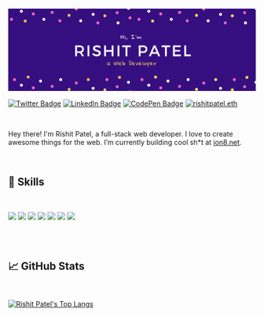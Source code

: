 [![Rishit Patel's GitHub Banner](./assets/rishit-patel-github-banner.png)](https://rishitpatel.com)

[![Twitter Badge](https://img.shields.io/badge/Twitter-Profile-informational?style=flat&logo=twitter&logoColor=white&color=1CA2F1)](https://twitter.com/imrishit98)
[![LinkedIn Badge](https://img.shields.io/badge/LinkedIn-Profile-informational?style=flat&logo=linkedin&logoColor=white&color=0D76A8)](https://www.linkedin.com/in/bimrishit98/)
[![CodePen Badge](https://img.shields.io/badge/CodePen-Profile-informational?style=flat&logo=codepen&logoColor=white&color=black)](https://codepen.io/imrishit98)
[![rishitpatel.eth](https://img.shields.io/badge/rishitpatel.eth-informational?style=flat&logo=ethereum&logoColor=white&color=black)](https://zapper.fi/account/rishitpatel.eth)

<br>

Hey there! I'm Rishit Patel, a full-stack web developer. I love to create awesome things for the web. I’m currently building cool sh*t at [ion8.net](https://ion8.net).

<br>

## 💼 Skills
<br>

![](https://img.shields.io/badge/React-informational?style=flat&logo=react&logoColor=white&color=8c30f5)
![](https://img.shields.io/badge/NextJS-informational?style=flat&logo=next.js&logoColor=white&color=8c30f5)
![](https://img.shields.io/badge/JavaScript-informational?style=flat&logo=JavaScript&logoColor=white&color=8c30f5)
![](https://img.shields.io/badge/TypeScript-informational?style=flat&logo=TypeScript&logoColor=white&color=8c30f5)
![](https://img.shields.io/badge/Sass-informational?style=flat&logo=Sass&logoColor=white&color=8c30f5)
![](https://img.shields.io/badge/Firebase-informational?style=flat&logo=Firebase&logoColor=white&color=8c30f5)
![](https://img.shields.io/badge/GraphQL-informational?style=flat&logo=GraphQL&logoColor=white&color=8c30f5)

<br>
<br>

## 📈 GitHub Stats
<br>

[![Rishit Patel's Top Langs](https://github-readme-stats.vercel.app/api/top-langs/?username=imrishit98&layout=compact&title_color=ffffff&text_color=c9cacc&icon_color=4AB197&bg_color=1A2B34)](https://github.com/imrishit98)
